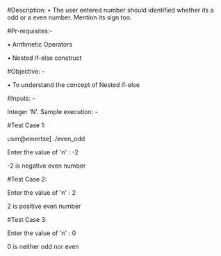 
#Description:
• The user entered number should identified whether its a odd or a even number. Mention its sign too.

#Pr-requisites:-

• Arithmetic Operators

• Nested if-else construct

#Objective: -

• To understand the concept of Nested if-else

#Inputs: -

Integer 'N'. 
Sample execution: -

#Test Case 1:

user@emertxe] ./even_odd

Enter the value of 'n' : -2

-2 is negative even number

#Test Case 2:

Enter the value of 'n' : 2

2 is positive even number

#Test Case 3:

Enter the value of 'n' : 0

0 is neither odd nor even


